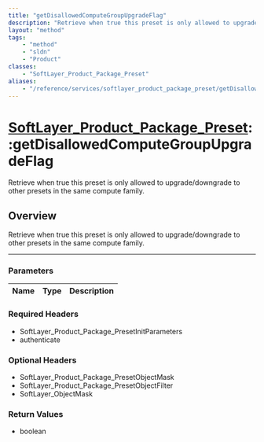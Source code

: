 ```yaml
---
title: "getDisallowedComputeGroupUpgradeFlag"
description: "Retrieve when true this preset is only allowed to upgrade/downgrade to other presets in the same compute family."
layout: "method"
tags:
    - "method"
    - "sldn"
    - "Product"
classes:
    - "SoftLayer_Product_Package_Preset"
aliases:
    - "/reference/services/softlayer_product_package_preset/getDisallowedComputeGroupUpgradeFlag"
---
```

# [SoftLayer_Product_Package_Preset](/reference/services/SoftLayer_Product_Package_Preset)::getDisallowedComputeGroupUpgradeFlag


Retrieve when true this preset is only allowed to upgrade/downgrade to other presets in the same compute family.


## Overview 
Retrieve when true this preset is only allowed to upgrade/downgrade to other presets in the same compute family.

-----

### Parameters 
|Name | Type | Description |
| --- | --- | --- |


### Required Headers
* SoftLayer_Product_Package_PresetInitParameters
* authenticate


### Optional Headers
* SoftLayer_Product_Package_PresetObjectMask
* SoftLayer_Product_Package_PresetObjectFilter
* SoftLayer_ObjectMask

### Return Values
* boolean




